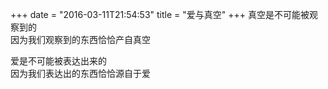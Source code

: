 +++
date = "2016-03-11T21:54:53"
title = "爱与真空"
+++
真空是不可能被观察到的  
因为我们观察到的东西恰恰产自真空  
  
爱是不可能被表达出来的  
因为我们表达出的东西恰恰源自于爱  